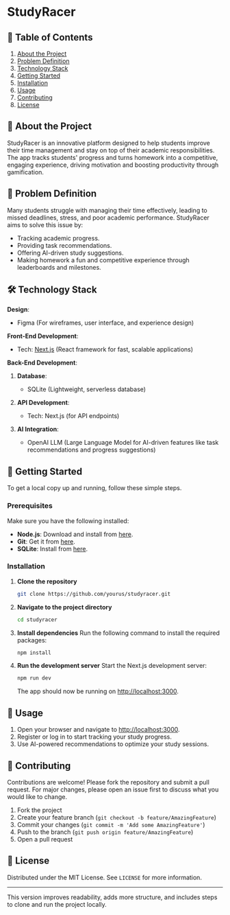 # StudyRacer

## 🔗 Table of Contents
1. [About the Project](#about-the-project)
2. [Problem Definition](#problem-definition)
3. [Technology Stack](#technology-stack)
4. [Getting Started](#getting-started)
5. [Installation](#installation)
6. [Usage](#usage)
7. [Contributing](#contributing)
8. [License](#license)

## 🔭 About the Project
StudyRacer is an innovative platform designed to help students improve their time management and stay on top of their academic responsibilities. The app tracks students' progress and turns homework into a competitive, engaging experience, driving motivation and boosting productivity through gamification.

## 🚨 Problem Definition
Many students struggle with managing their time effectively, leading to missed deadlines, stress, and poor academic performance. StudyRacer aims to solve this issue by:
- Tracking academic progress.
- Providing task recommendations.
- Offering AI-driven study suggestions.
- Making homework a fun and competitive experience through leaderboards and milestones.

## 🛠 Technology Stack
**Design**:  
- Figma (For wireframes, user interface, and experience design)

**Front-End Development**:  
- Tech: [Next.js](https://nextjs.org/) (React framework for fast, scalable applications)

**Back-End Development**:  
1. **Database**:
   - SQLite (Lightweight, serverless database)

2. **API Development**:
   - Tech: Next.js (for API endpoints)

3. **AI Integration**:
   - OpenAI LLM (Large Language Model for AI-driven features like task recommendations and progress suggestions)

## 🏁 Getting Started
To get a local copy up and running, follow these simple steps.

### Prerequisites
Make sure you have the following installed:
- **Node.js**: Download and install from [here](https://nodejs.org/).
- **Git**: Get it from [here](https://git-scm.com/).
- **SQLite**: Install from [here](https://www.sqlite.org/download.html).

### Installation
1. **Clone the repository**
   ```bash
   git clone https://github.com/yourus/studyracer.git
   ```

2. **Navigate to the project directory**
   ```bash
   cd studyracer
   ```

3. **Install dependencies**
   Run the following command to install the required packages:
   ```bash
   npm install
   ```


4. **Run the development server**
   Start the Next.js development server:
   ```bash
   npm run dev
   ```
   The app should now be running on [http://localhost:3000](http://localhost:3000).

## 📖 Usage
1. Open your browser and navigate to [http://localhost:3000](http://localhost:3000).
2. Register or log in to start tracking your study progress.
3. Use AI-powered recommendations to optimize your study sessions.

## 🤝 Contributing
Contributions are welcome! Please fork the repository and submit a pull request. For major changes, please open an issue first to discuss what you would like to change.

1. Fork the project
2. Create your feature branch (`git checkout -b feature/AmazingFeature`)
3. Commit your changes (`git commit -m 'Add some AmazingFeature'`)
4. Push to the branch (`git push origin feature/AmazingFeature`)
5. Open a pull request

## 📝 License
Distributed under the MIT License. See `LICENSE` for more information.

--- 

This version improves readability, adds more structure, and includes steps to clone and run the project locally.
